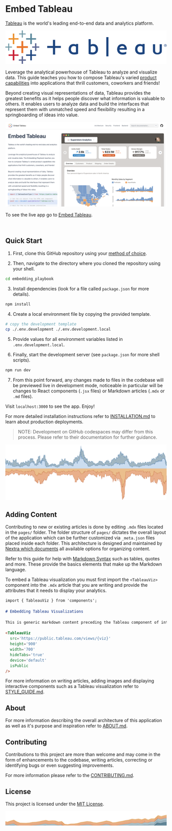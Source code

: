 # Embed Tableau 

[Tableau](https://www.tableau.com) is the world's leading end-to-end data and analytics platform. 

![tableau logo](public/img/tableau/logo_text.png)

Leverage the analytical powerhouse of Tableau to analyze and visualize data. This guide teaches you how to compose Tableau's varied [product capabilities](https://www.tableau.com/products/our-platform) into applications that thrill customers, coworkers and friends!

Beyond creating visual representations of data, Tableau provides the greatest benefits as it helps people discover what information is valuable to others. It enables users to analyze data and build the interfaces that represent 
them with unmatched speed and flexibility resulting in a springboarding of ideas into value.

![tableau running on a laptop](public/img/opengraph/embed_tableau.png)

To see the live app go to [Embed Tableau](https://embedding-playbook.vercel.app/).

<br/>

## Quick Start

1. First, clone this GitHub repository using your [method of choice](https://docs.github.com/en/repositories/creating-and-managing-repositories/cloning-a-repository).

2. Then, navigate to the directory where you cloned the repository using your shell.
```sh
cd embedding_playbook
```

3. Install dependencies (look for a file called `package.json` for more details).
```sh
npm install
```

4. Create a local environment file by copying the provided template.
```sh
# copy the development template
cp ./.env.development ./.env.development.local
```

5. Provide values for all environment variables listed in `.env.development.local`.

6. Finally, start the development server (see `package.json` for more shell scripts).
```sh
npm run dev
```

7. From this point forward, any changes made to files in the codebase will be previewed live in development mode, noticeable in particular will be changes to React components (`.jsx` files) or Markdown articles (`.mdx` or `.md` files). 

Visit `localhost:3000` to see the app. Enjoy!

For more detailed installation instructions refer to [INSTALLATION.md](./docs/INSTALLATION.md) to learn about production deployments.

>NOTE: Development on GitHub codespaces may differ from this process. Please refer to their documentation for further guidance.

![up and down area chart](public/img/stock/up_down_area.png)

## Adding Content

Contributing to new or existing articles is done by editing `.mdx` files located in the `pages/` folder. The folder structure of `pages/` dictates the overall layout of the application which can be further customized via `_meta.json` files placed inside each folder. This architecture is designed and maintained by [Nextra which documents](https://nextra.site/docs/docs-theme/page-configuration) all available options for organizing content.

Refer to this guide for help with [Markdown Syntax](https://www.markdownguide.org/) such as tables, quotes and more. These provide the basics elements that make up the Markdown language.

To embed a Tableau visualization you must first import the `<TableauViz>` component into the `.mdx` article that you are writing and provide the attributes that it needs to display your analytics.

```md
import { TableauViz } from 'components';

# Embedding Tableau Visualizations

This is generic markdown content preceding the Tableau component of interest. Notice the following attributed provided for a viz from Tableau Public:

<TableauViz
  src='https://public.tableau.com/views/{viz}'
  height='900'
  width='700'
  hideTabs='true'
  device='default'
  isPublic
/>
```

For more information on writing articles, adding images and displaying interactive components such as a Tableau visualization refer to [STYLE_GUIDE.md](/docs/STYLE_GUIDE.md).

## About

For more information describing the overall architecture of this application as well as it's purpose and inspiration refer to [ABOUT.md](/docs/ABOUT.md).

## Contributing

Contributions to this project are more than welcome and may come in the form of enhancements to the codebase, writing articles, correcting or identifying bugs or even suggesting improvements.

For more information please refer to the [CONTRIBUTING.md](./CONTRIBUTING.md).


## License

This project is licensed under the [MIT License](LICENSE).

![narrow area chart](public/img/stock/area_chart_banner.png)
